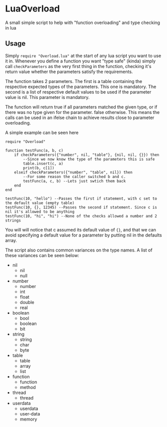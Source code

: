 LuaOverload
============

A small simple script to help with "function overloading" and type checking in lua

Usage
------------

Simply ```require "Overload.lua"``` at the start of any lua script you want to use it in.
Whenever you define a function you want "type safe" (kinda) simply call ```checkParameters``` as the very first thing in the function, checking it's return value whether the parameters satisfy the requirements.

The function takes 2 parameters. The first is a table containing the respective expected types of the parameters. This one is mandatory. The second is a list of respective default values to be used if the parameter value is nil. This parameter is mandatory.

The function will return true if all parameters matched the given type, or if there was no type given for the parameter. false otherwise. This means the calls can be used in an ifelse chain to achieve results close to parameter overloading.

A simple example can be seen here

```
require "Overload"

function testFunc(a, b, c)
    if checkParameters({"number", nil, "table"}, {nil, nil, {}}) then
        --Since we now know the type of the parameters this is safe
        table.insert(c, a)
        print(b, c[1])
    elseif checkParameters({"number", "table", nil}) then
        --For some reason the caller switched b and c.
        testFunc(a, c, b) --Lets just swtich them back
    end
end

testFunc(10, "hello") --Passes the first if statement, with c set to the default value (empty table)
testFunc(10, {}, 12345) --Passes the second if statement. Since c is nil it's allowed to be anything
testFunc(10, "hi", "hi") --None of the checks allowed a number and 2 strings
```
You will will notice that c assumed its default value of ```{}```, and that we can avoid specifying a default value for a parameter by putting nil in the defaults array.

The script also contains common variances on the type names. A list of these variances can be seen below:
* nil
  * nil
  * null
* number
  * number
  * int
  * float
  * double
  * real
* boolean
  * bool
  * boolean
  * bit
* string
  * string
  * char
  * byte
* table
  * table
  * array
  * list
* function
  * function
  * method
* thread
  * thread
* userdata
  * userdata
  * user-data
  * memory
